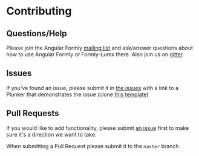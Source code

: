 # Contributing

## Questions/Help

Please join the Angular Formly [mailing list](https://groups.io/org/groupsio/formly-js) and ask/answer questions about how to
use Angular Formly or Formly-Lumx there. Also join us on [gitter](https://gitter.im/formly-js/angular-formly-template-lumx).

## Issues

If you've found an issue, please submit it in [the issues](https://github.com/formly-js/angular-formly-templates-lumx/issues)
with a link to a Plunker that demonstrates the issue (clone [this template](http://plnkr.co/edit/9ITRera58qzCaaaXsKT0))

## Pull Requests

If you would like to add functionality, please submit [an issue](https://github.com/formly-js/angular-formly-templates-lumx/issues)
first to make sure it's a direction we want to take.

When submitting a Pull Request please submit it to the `master` branch.